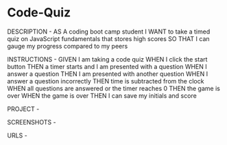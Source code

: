 # Code-Quiz

DESCRIPTION - AS A coding boot camp student
I WANT to take a timed quiz on JavaScript fundamentals that stores high scores
SO THAT I can gauge my progress compared to my peers

INSTRUCTIONS - GIVEN I am taking a code quiz
WHEN I click the start button
THEN a timer starts and I am presented with a question
WHEN I answer a question
THEN I am presented with another question
WHEN I answer a question incorrectly
THEN time is subtracted from the clock
WHEN all questions are answered or the timer reaches 0
THEN the game is over
WHEN the game is over
THEN I can save my initials and score

PROJECT - 

SCREENSHOTS - 

URLS - 
